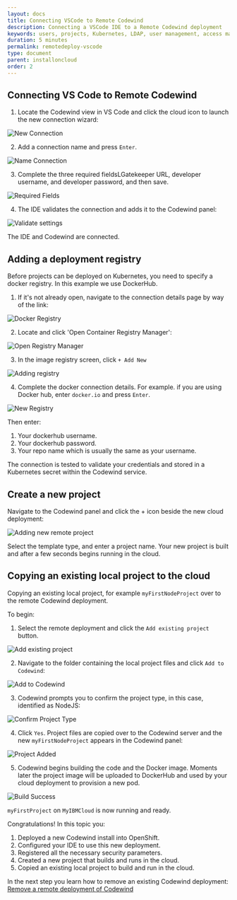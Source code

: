 ```yaml
---
layout: docs
title: Connecting VSCode to Remote Codewind
description: Connecting a VSCode IDE to a Remote Codewind deployment
keywords: users, projects, Kubernetes, LDAP, user management, access management, login, deployment, pod, security, securing cloud connection, remote deployment of Codewind
duration: 5 minutes
permalink: remotedeploy-vscode
type: document
parent: installoncloud
order: 2
---
```


## Connecting VS Code to Remote Codewind

1. Locate the Codewind view in VS Code and click the cloud icon to launch the new connection wizard:

![New Connection](./images/remotevs/newConnection.png)

2. Add a connection name and press `Enter`.

![Name Connection](./images/remotevs/connectionName.png)

3. Complete the three required fieldsLGatekeeper URL, developer username, and developer password, and then save.

![Required Fields](./images/remotevs/connectionCreds.png)

4. The IDE validates the connection and adds it to the Codewind panel:

![Validate settings](./images/remotevs/connectionAdded.png)

The IDE and Codewind are connected.

## Adding a deployment registry

Before projects can be deployed on Kubernetes, you need to specify a docker registry. In this example we use DockerHub. 

1. If it's not already open, navigate to the connection details page by way of the link:

![Docker Registry](./images/remotevs/connectionSettings.png)

2. Locate and click 'Open Container Registry Manager':

![Open Registry Manager](./images/remotevs/registryManager.png)

3. In the image registry screen, click `+ Add New`

![Adding registry](./images/remotevs/ImageRegistries.png)

4. Complete the docker connection details. For example. if you are using Docker hub, enter `docker.io` and press `Enter`.

![New Registry](./images/remotevs/newReg1.png)

Then enter:

1. Your dockerhub username.
2. Your dockerhub password.
3. Your repo name which is usually the same as your username.

The connection is tested to validate your credentials and stored in a Kubernetes secret within the Codewind service.

## Create a new project

Navigate to the Codewind panel and click the + icon beside the new cloud deployment:

![Adding new remote project](./images/remotevs/newProject.png)

Select the template type, and enter a project name. Your new project is built and after a few seconds begins running in the cloud.


## Copying an existing local project to the cloud

Copying an existing local project, for example `myFirstNodeProject` over to the remote Codewind deployment.

To begin:

1. Select the remote deployment and click the `Add existing project` button.

![Add existing project](./images/remotevs/addExistingProject.png)

2. Navigate to the folder containing the local project files and click `Add to Codewind`:

![Add to Codewind](./images/remotevs/existingProject.png)

3. Codewind prompts you to confirm the project type, in this case, identified as NodeJS:

![Confirm Project Type](./images/remotevs/confirmProjectType.png)

4. Click `Yes`. Project files are copied over to the Codewind server and the new `myFirstNodeProject` appears in the Codewind panel:

![Project Added](./images/remotevs/projectAdded.png)

5. Codewind begins building the code and the Docker image. Moments later the project image will be uploaded to DockerHub and used by your cloud deployment to provision a new pod. 

![Build Success](./images/remotevs/buildSuccess.png)

`myFirstProject` on `MyIBMCloud` is now running and ready.

Congratulations! In this topic you:

1. Deployed a new Codewind install into OpenShift.
2. Configured your IDE to use this new deployment.
3. Registered all the necessary security parameters.
4. Created a new project that builds and runs in the cloud.
5. Copied an existing local project to build and run in the cloud.

In the next step you learn how to remove an existing Codewind deployment: [Remove a remote deployment of Codewind](./remote-removing.html)